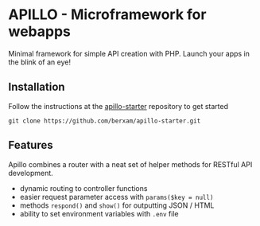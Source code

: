 # APILLO - Microframework for webapps

Minimal framework for simple API creation with PHP. Launch your apps in the blink of an eye!

## Installation

Follow the instructions at the [apillo-starter](https://github.com/berxam/apillo-starter) repository to get started
```
git clone https://github.com/berxam/apillo-starter.git
```

## Features

Apillo combines a router with a neat set of helper methods for RESTful API development.

- dynamic routing to controller functions
- easier request parameter access with ```params($key = null)```
- methods ```respond()``` and ```show()``` for outputting JSON / HTML
- ability to set environment variables with ```.env``` file
